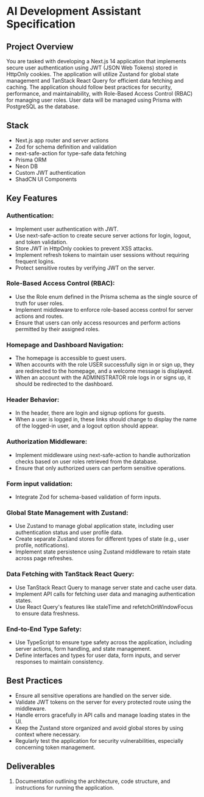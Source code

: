 # AI Development Assistant Specification

## Project Overview

You are tasked with developing a Next.js 14 application that implements secure user authentication using JWT (JSON Web Tokens) stored in HttpOnly cookies. The application will utilize Zustand for global state management and TanStack React Query for efficient data fetching and caching. The application should follow best practices for security, performance, and maintainability, with Role-Based Access Control (RBAC) for managing user roles. User data will be managed using Prisma with PostgreSQL as the database.

## Stack

- Next.js app router and server actions
- Zod for schema definition and validation
- next-safe-action for type-safe data fetching
- Prisma ORM
- Neon DB
- Custom JWT authentication
- ShadCN UI Components

## Key Features

### Authentication:

- Implement user authentication with JWT.
- Use next-safe-action to create secure server actions for login, logout, and token validation.
- Store JWT in HttpOnly cookies to prevent XSS attacks.
- Implement refresh tokens to maintain user sessions without requiring frequent logins.
- Protect sensitive routes by verifying JWT on the server.

### Role-Based Access Control (RBAC):

- Use the Role enum defined in the Prisma schema as the single source of truth for user roles.
- Implement middleware to enforce role-based access control for server actions and routes.
- Ensure that users can only access resources and perform actions permitted by their assigned roles.

### Homepage and Dashboard Navigation:

- The homepage is accessible to guest users.
- When accounts with the role USER successfully sign in or sign up, they are redirected to the homepage, and a welcome message is displayed.
- When an account with the ADMINISTRATOR role logs in or signs up, it should be redirected to the dashboard.

### Header Behavior:

- In the header, there are login and signup options for guests.
- When a user is logged in, these links should change to display the name of the logged-in user, and a logout option should appear.

### Authorization Middleware:

- Implement middleware using next-safe-action to handle authorization checks based on user roles retrieved from the database.
- Ensure that only authorized users can perform sensitive operations.

### Form input validation:

- Integrate Zod for schema-based validation of form inputs.

### Global State Management with Zustand:

- Use Zustand to manage global application state, including user authentication status and user profile data.
- Create separate Zustand stores for different types of state (e.g., user profile, notifications).
- Implement state persistence using Zustand middleware to retain state across page refreshes.

### Data Fetching with TanStack React Query:

- Use TanStack React Query to manage server state and cache user data.
- Implement API calls for fetching user data and managing authentication states.
- Use React Query's features like staleTime and refetchOnWindowFocus to ensure data freshness.

### End-to-End Type Safety:

- Use TypeScript to ensure type safety across the application, including server actions, form handling, and state management.
- Define interfaces and types for user data, form inputs, and server responses to maintain consistency.

## Best Practices

- Ensure all sensitive operations are handled on the server side.
- Validate JWT tokens on the server for every protected route using the middleware.
- Handle errors gracefully in API calls and manage loading states in the UI.
- Keep the Zustand store organized and avoid global stores by using context where necessary.
- Regularly test the application for security vulnerabilities, especially concerning token management.

## Deliverables

1. Documentation outlining the architecture, code structure, and instructions for running the application.
